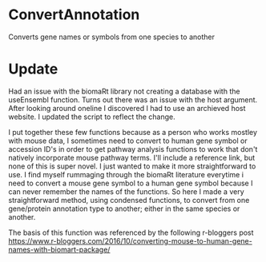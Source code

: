 # ConvertAnnotation
Converts gene names or symbols from one species to another

# Update
Had an issue with the biomaRt library not creating a database with the useEnsembl function. Turns out there was an issue with the host argument. After looking around oneline I discovered I had to use an archieved host website. I updated the script to reflect the change.

I put together these few functions because as a person who works mostley with mouse data, I sometimes need to convert to human gene symbol or accession ID's in order to get pathway analysis functions to work that don't natively incorporate mouse pathway terms. I'll include a reference link, but none of this is super novel. I just wanted to make it more straightforward to use. I find myself rummaging through the biomaRt literature everytime i need to convert a mouse gene symbol to a human gene symbol because I can never remember the names of the functions. So here I made a very straightforward method, using condensed functions, to convert from one gene/protein annotation type to another; either in the same species or another.


The basis of this function was referenced by the following r-bloggers post
https://www.r-bloggers.com/2016/10/converting-mouse-to-human-gene-names-with-biomart-package/
